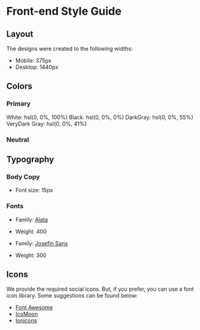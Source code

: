 # Front-end Style Guide

## Layout

The designs were created to the following widths:

- Mobile: 375px
- Desktop: 1440px

## Colors

### Primary

White: hsl(0, 0%, 100%)
Black: hsl(0, 0%, 0%)
DarkGray: hsl(0, 0%, 55%)
VeryDark Gray: hsl(0, 0%, 41%)

### Neutral

## Typography

### Body Copy

- Font size: 15px

### Fonts

- Family: [Alata](https://fonts.google.com/specimen/Alata)
- Weight: 400

- Family: [Josefin Sans](https://fonts.google.com/specimen/Josefin+Sans)
- Weight: 300

## Icons

We provide the required social icons. But, if you prefer, you can use a font icon library. Some suggestions can be found below:

- [Font Awesome](https://fontawesome.com)
- [IcoMoon](https://icomoon.io)
- [Ionicons](https://ionicons.com)

